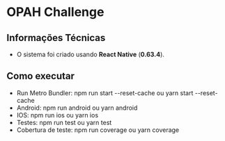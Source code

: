 # OPAH Challenge

## Informações Técnicas

-   O sistema foi criado usando **React Native** (**0.63.4**).

## Como executar

-   Run Metro Bundler: npm run start --reset-cache ou yarn start --reset-cache
-   Android: npm run android ou yarn android
-   IOS: npm run ios ou yarn ios
-   Testes: npm run test ou yarn test
-   Cobertura de teste: npm run coverage ou yarn coverage
